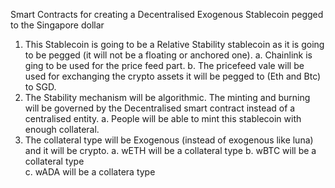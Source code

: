 Smart Contracts for creating a Decentralised Exogenous Stablecoin pegged to the Singapore dollar

1. This Stablecoin is going to be a Relative Stability stablecoin as it is going to be pegged (it will not be a floating or anchored one).
   a. Chainlink is ging to be used for the price feed part.
   b. The pricefeed vale will be used for exchanging the crypto assets it will be pegged to (Eth and Btc) to SGD.
2. The Stability mechanism will be algorithmic. The minting and burning will be governed by the Decentralised smart contract instead of a centralised entity.
   a. People will be able to mint this stablecoin with enough collateral.
3. The collateral type will be Exogenous (instead of exogenous like luna) and it will be crypto.
   a. wETH will be a collateral type
   b. wBTC will be a collateral type  
   c. wADA will be a collatera type
